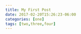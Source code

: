 ```yaml
---
title: My First Post
date: 2017-02-20T15:26:23-06:00
categories: [one]
tags: [two,three,four]
---
```

